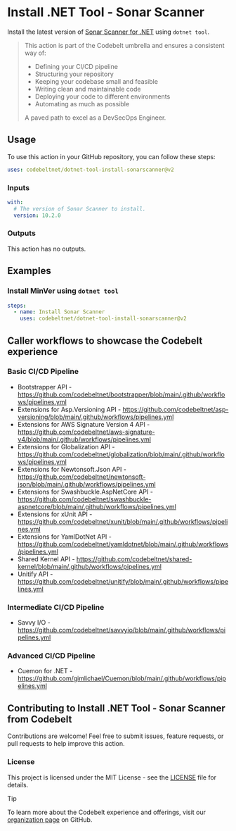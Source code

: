 # Install .NET Tool - Sonar Scanner

Install the latest version of [Sonar Scanner for .NET](https://www.nuget.org/packages/dotnet-sonarscanner) using `dotnet tool`.

> This action is part of the Codebelt umbrella and ensures a consistent way of: 
> 
> - Defining your CI/CD pipeline 
> - Structuring your repository
> - Keeping your codebase small and feasible
> - Writing clean and maintainable code
> - Deploying your code to different environments
> - Automating as much as possible
>
> A paved path to excel as a DevSecOps Engineer.

## Usage

To use this action in your GitHub repository, you can follow these steps:

```yaml
uses: codebeltnet/dotnet-tool-install-sonarscanner@v2
```

### Inputs

```yaml
with:
  # The version of Sonar Scanner to install.
  version: 10.2.0
```

### Outputs

This action has no outputs.

## Examples

### Install MinVer using `dotnet tool`

```yaml
steps:
  - name: Install Sonar Scanner
    uses: codebeltnet/dotnet-tool-install-sonarscanner@v2
```

## Caller workflows to showcase the Codebelt experience

### Basic CI/CD Pipeline

- Bootstrapper API - https://github.com/codebeltnet/bootstrapper/blob/main/.github/workflows/pipelines.yml
- Extensions for Asp.Versioning API - https://github.com/codebeltnet/asp-versioning/blob/main/.github/workflows/pipelines.yml
- Extensions for AWS Signature Version 4 API - https://github.com/codebeltnet/aws-signature-v4/blob/main/.github/workflows/pipelines.yml
- Extensions for Globalization API - https://github.com/codebeltnet/globalization/blob/main/.github/workflows/pipelines.yml
- Extensions for Newtonsoft.Json API - https://github.com/codebeltnet/newtonsoft-json/blob/main/.github/workflows/pipelines.yml
- Extensions for Swashbuckle.AspNetCore API - https://github.com/codebeltnet/swashbuckle-aspnetcore/blob/main/.github/workflows/pipelines.yml
- Extensions for xUnit API - https://github.com/codebeltnet/xunit/blob/main/.github/workflows/pipelines.yml
- Extensions for YamlDotNet API - https://github.com/codebeltnet/yamldotnet/blob/main/.github/workflows/pipelines.yml
- Shared Kernel API - https://github.com/codebeltnet/shared-kernel/blob/main/.github/workflows/pipelines.yml
- Unitify API - https://github.com/codebeltnet/unitify/blob/main/.github/workflows/pipelines.yml

### Intermediate CI/CD Pipeline

- Savvy I/O - https://github.com/codebeltnet/savvyio/blob/main/.github/workflows/pipelines.yml

### Advanced CI/CD Pipeline

- Cuemon for .NET - https://github.com/gimlichael/Cuemon/blob/main/.github/workflows/pipelines.yml

## Contributing to Install .NET Tool - Sonar Scanner from Codebelt

Contributions are welcome! 
Feel free to submit issues, feature requests, or pull requests to help improve this action.

### License

This project is licensed under the MIT License - see the [LICENSE](LICENSE) file for details.

> [!TIP]
> To learn more about the Codebelt experience and offerings, visit our [organization page](https://github.com/codebeltnet) on GitHub.
